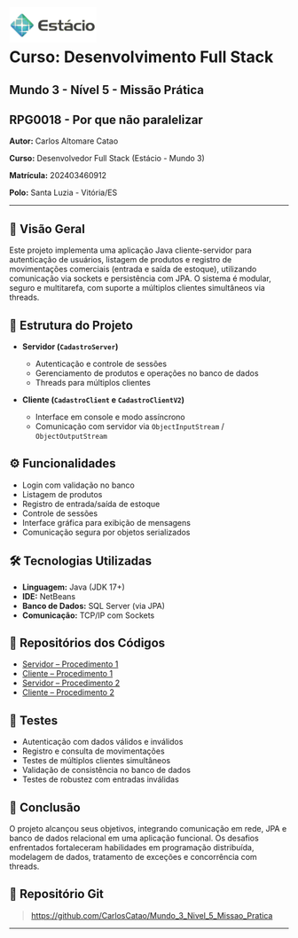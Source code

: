 <img src="./Estacio horizontal.png" align="left" height="64px" /><br><br>
# Curso: Desenvolvimento Full Stack
## Mundo 3 - Nível 5 - Missão Prática

## RPG0018  - Por que não paralelizar

**Autor:** Carlos Altomare Catao

**Curso:** Desenvolvedor Full Stack (Estácio - Mundo 3)

**Matrícula:** 202403460912

**Polo:** Santa Luzia - Vitória/ES

---

## 📌 Visão Geral

Este projeto implementa uma aplicação Java cliente-servidor para autenticação de usuários, listagem de produtos e registro de movimentações comerciais (entrada e saída de estoque), utilizando comunicação via sockets e persistência com JPA. O sistema é modular, seguro e multitarefa, com suporte a múltiplos clientes simultâneos via threads.

## 🧱 Estrutura do Projeto

- **Servidor (`CadastroServer`)**
  - Autenticação e controle de sessões
  - Gerenciamento de produtos e operações no banco de dados
  - Threads para múltiplos clientes

- **Cliente (`CadastroClient` e `CadastroClientV2`)**
  - Interface em console e modo assíncrono
  - Comunicação com servidor via `ObjectInputStream` / `ObjectOutputStream`

## ⚙️ Funcionalidades

- Login com validação no banco
- Listagem de produtos
- Registro de entrada/saída de estoque
- Controle de sessões
- Interface gráfica para exibição de mensagens
- Comunicação segura por objetos serializados

## 🛠️ Tecnologias Utilizadas

- **Linguagem:** Java (JDK 17+)
- **IDE:** NetBeans
- **Banco de Dados:** SQL Server (via JPA)
- **Comunicação:** TCP/IP com Sockets

## 🔗 Repositórios dos Códigos

- [Servidor – Procedimento 1](https://github.com/CarlosCatao/Mundo_3_Nivel_5_Missao_Pratica/tree/main/Procedimento-1/CadastroServer)  
- [Cliente – Procedimento 1](https://github.com/CarlosCatao/Mundo_3_Nivel_5_Missao_Pratica/tree/main/Procedimento-1/CadastroClient)  
- [Servidor – Procedimento 2](https://github.com/CarlosCatao/Mundo_3_Nivel_5_Missao_Pratica/tree/main/Procedimento-2/CadastroServer)  
- [Cliente – Procedimento 2](https://github.com/CarlosCatao/Mundo_3_Nivel_5_Missao_Pratica/tree/main/Procedimento-2/CadastroClientV2)

## 🧪 Testes

- Autenticação com dados válidos e inválidos
- Registro e consulta de movimentações
- Testes de múltiplos clientes simultâneos
- Validação de consistência no banco de dados
- Testes de robustez com entradas inválidas

## 🏁 Conclusão

O projeto alcançou seus objetivos, integrando comunicação em rede, JPA e banco de dados relacional em uma aplicação funcional. Os desafios enfrentados fortaleceram habilidades em programação distribuída, modelagem de dados, tratamento de exceções e concorrência com threads.

## 🔗 Repositório Git

> https://github.com/CarlosCatao/Mundo_3_Nivel_5_Missao_Pratica


---